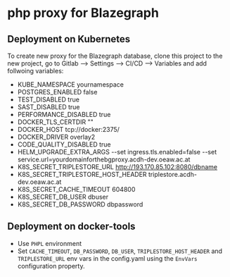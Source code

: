 # php proxy for Blazegraph

## Deployment on Kubernetes

To create new proxy for the Blazegraph database, clone this project to the new project, go to Gitlab --> Settings --> CI/CD --> Variables and add follwoing variables:

- KUBE_NAMESPACE yournamespace
- POSTGRES_ENABLED false
- TEST_DISABLED true
- SAST_DISABLED true
- PERFORMANCE_DISABLED true
- DOCKER_TLS_CERTDIR ""
- DOCKER_HOST tcp://docker:2375/
- DOCKER_DRIVER overlay2
- CODE_QUALITY_DISABLED true 
- HELM_UPGRADE_EXTRA_ARGS --set ingress.tls.enabled=false --set service.url=yourdomainforthebgproxy.acdh-dev.oeaw.ac.at
- K8S_SECRET_TRIPLESTORE_URL http://193.170.85.102:8080/dbname
- K8S_SECRET_TRIPLESTORE_HOST_HEADER triplestore.acdh-dev.oeaw.ac.at
- K8S_SECRET_CACHE_TIMEOUT 604800
- K8S_SECRET_DB_USER dbuser 
- K8S_SECRET_DB_PASSWORD dbpassword

## Deployment on docker-tools

* Use `PHPL` environment
* Set `CACHE_TIMEOUT`, `DB_PASSWORD`, `DB_USER`, `TRIPLESTORE_HOST_HEADER` and `TRIPLESTORE_URL` env vars in the config.yaml using the `EnvVars` configuration property.

